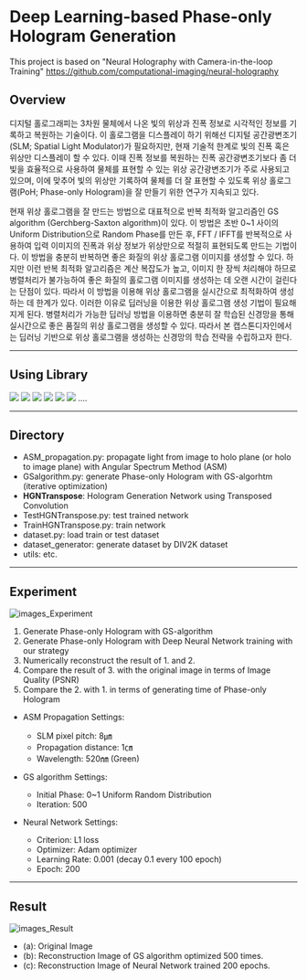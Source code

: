 # Deep Learning-based Phase-only Hologram Generation
This project is based on "Neural Holography with Camera-in-the-loop Training"
https://github.com/computational-imaging/neural-holography

## Overview
디지털 홀로그래피는 3차원 물체에서 나온 빛의 위상과 진폭 정보로 시각적인 정보를 기록하고 복원하는 기술이다. 이 홀로그램을 디스플레이 하기 위해선 디지털 공간광변조기(SLM; Spatial Light Modulator)가 필요하지만, 현재 기술적 한계로 빛의 진폭 혹은 위상만 디스플레이 할 수 있다. 이때 진폭 정보를 복원하는 진폭 공간광변조기보다 좀 더 빛을 효율적으로 사용하여 물체를 표현할 수 있는 위상 공간광변조기가 주로 사용되고 있으며, 이에 맞추어 빛의 위상만 기록하여 물체를 더 잘 표현할 수 있도록 위상 홀로그램(PoH; Phase-only Hologram)을 잘 만들기 위한 연구가 지속되고 있다. 

현재 위상 홀로그램을 잘 만드는 방법으로 대표적으로 반복 최적화 알고리즘인 GS algorithm (Gerchberg-Saxton algorithm)이 있다. 이 방법은 초반 0~1 사이의 Uniform Distribution으로 Random Phase를 만든 후, FFT / IFFT를 반복적으로 사용하여 입력 이미지의 진폭과 위상 정보가 위상만으로 적절히 표현되도록 만드는 기법이다. 이 방법을 충분히 반복하면 좋은 화질의 위상 홀로그램 이미지를 생성할 수 있다. 하지만 이런 반복 최적화 알고리즘은 계산 복잡도가 높고, 이미지 한 장씩 처리해야 하므로 병렬처리가 불가능하여 좋은 화질의 홀로그램 이미지를 생성하는 데 오랜 시간이 걸린다는 단점이 있다. 따라서 이 방법을 이용해 위상 홀로그램을 실시간으로 최적화하여 생성하는 데 한계가 있다. 이러한 이유로 딥러닝을 이용한 위상 홀로그램 생성 기법이 필요해지게 된다. 병렬처리가 가능한 딥러닝 방법을 이용하면 충분히 잘 학습된 신경망을 통해 실시간으로 좋은 품질의 위상 홀로그램을 생성할 수 있다. 따라서 본 캡스톤디자인에서는 딥러닝 기반으로 위상 홀로그램을 생성하는 신경망의 학습 전략을 수립하고자 한다.

------
## Using Library
<img src="https://img.shields.io/badge/numpy-1.20.3-yellowgreen"/> 
<img src="https://img.shields.io/badge/opencv-4.5.5.64-yellowgreen"/> 
<img src="https://img.shields.io/badge/pytorch-1.11.0-red"/> 
<img src="https://img.shields.io/badge/torchvision-0.12.0-red"/> 
<img src="https://img.shields.io/badge/glob-0.7-blue"/>
<img src="https://img.shields.io/badge/tqdm-4.62.3-blue"/>
....

------
## Directory
- ASM_propagation.py: propagate light from image to holo plane (or holo to image plane) with Angular Spectrum Method (ASM)
- GSalgorithm.py: generate Phase-only Hologram with GS-algorhtm (iterative optimization)
- **HGNTranspose**: Hologram Generation Network using Transposed Convolution
- TestHGNTranspose.py: test trained network
- TrainHGNTranspose.py: train network
- dataset.py: load train or test dataset
- dataset_generator: generate dataset by DIV2K dataset
- utils: etc.


------
## Experiment
![images_Experiment](https://user-images.githubusercontent.com/34412522/173362062-58c897a5-2a97-4b88-b5b8-7be416d7c58c.png)

1. Generate Phase-only Hologram with GS-algorithm
2. Generate Phase-only Hologram with Deep Neural Network training with our strategy
3. Numerically reconstruct the result of 1. and 2.
4. Compare the result of 3. with the original image in terms of Image Quality (PSNR)
5. Compare the 2. with 1. in terms of generating time of Phase-only Hologram

- ASM Propagation Settings:
  - SLM pixel pitch: 8㎛
  - Propagation distance: 1㎝
  - Wavelength: 520㎚ (Green)

- GS algorithm Settings:
  - Initial Phase: 0~1 Uniform Random Distribution
  - Iteration: 500

- Neural Network Settings:
  - Criterion: L1 loss
  - Optimizer: Adam optimizer
  - Learning Rate: 0.001 (decay 0.1 every 100 epoch)
  - Epoch: 200


------
## Result
![images_Result](https://user-images.githubusercontent.com/34412522/173363473-d500f32b-f18a-4464-83cd-0707fbca3dbe.png)

- (a): Original Image
- (b): Reconstruction Image of GS algorithm optimized 500 times.
- (c): Reconstruction Image of Neural Network trained 200 epochs.



